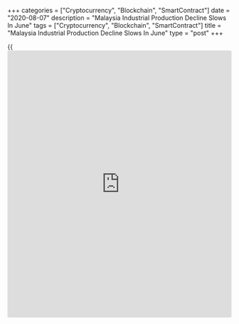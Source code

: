 +++
categories = ["Cryptocurrency", "Blockchain", "SmartContract"]
date = "2020-08-07"
description = "Malaysia Industrial Production Decline Slows In June"
tags = ["Cryptocurrency", "Blockchain", "SmartContract"]
title = "Malaysia Industrial Production Decline Slows In June"
type = "post"
+++

{{<iframe id="large-banner" src="https://www.bounty.group/#slide=5.0" width="100%" height="600" scrolling="no" style="border: 0px solid rgb(216, 221, 230); border-radius: 3px;">}}

Malaysia's industrial production at a softer rate in June, data from the
Department of Statistics showed on Friday.

Industrial production fell 0.4 percent year-on-year in June, following a
21.6 percent decrease in May.

Manufacturing output rose 4.7 percent yearly in June, after a 22.6
percent fall in the previous month.

Among other sectors, mining and quarrying output decreased 17.1 percent
and electricity output fell 2.4 percent.

On a monthly basis, industrial production grew 26.2 percent in June, as
the government allowed more industries to operate from May.

For comments and feedback [contact](https://www.playgroundfx.com/contact/): editorial@rtt[news](https://www.letsplayfx.com/blog/forex-news-website/).com

[Economic News][1]

 **What parts of the world are seeing the best (and worst) economic
performances lately? Click[here][2] to check out our [Econ Scorecard][2]
and find out! See up-to-the-moment [ranking](https://www.playgroundfx.com/blog/crypto-exchange-ranking/)s for the best and worst
performers in [GDP][3], [unemployment rate][4], [inflation][2] and much
more.**

   1. www.rtt[news](https://www.letsplayfx.com/blog/forex-news-website/).com/Content/EconomicNews.aspx
   2. www.rtt[news](https://www.letsplayfx.com/blog/forex-news-website/).com/economic-scorecard/world-rank/CPI/highest-performance.aspx
   3. www.rtt[news](https://www.letsplayfx.com/blog/forex-news-website/).com/economic-scorecard/world-rank/GDP/highest-performance.aspx
   4. www.rtt[news](https://www.letsplayfx.com/blog/forex-news-website/).com/economic-scorecard/world-rank/unemployment-rate/lowest-performance.aspx